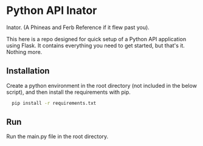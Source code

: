 
# Python API Inator

Inator. (A Phineas and Ferb Reference if it flew past you).

This here is a repo designed for quick setup of a Python API application using Flask. It contains everything you need to get started, but that's it. Nothing more.




## Installation

Create a python environment in the root directory (not included in the below script), and then install the requirements with pip.

```bash
  pip install -r requirements.txt
```


    
## Run

Run the main.py file in the root directory.